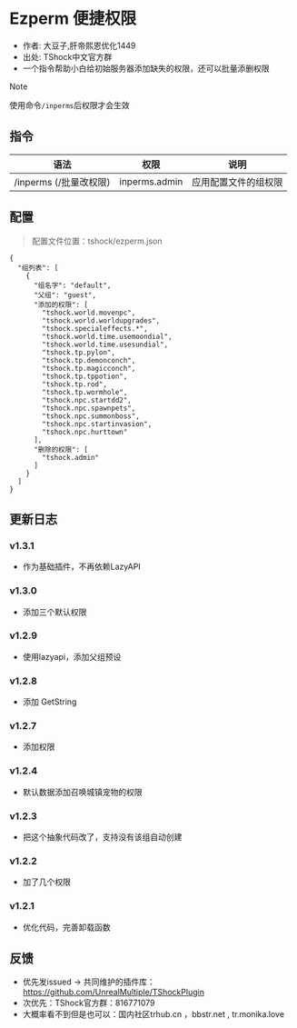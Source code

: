# Ezperm 便捷权限

- 作者: 大豆子,肝帝熙恩优化1449
- 出处: TShock中文官方群
- 一个指令帮助小白给初始服务器添加缺失的权限，还可以批量添删权限

> [!NOTE]
> 使用命令`/inperms`后权限才会生效

## 指令

| 语法                |      权限       |  说明   |
|-------------------|:-------------:|:-----:|
| /inperms (/批量改权限) | inperms.admin | 应用配置文件的组权限 |

## 配置
> 配置文件位置：tshock/ezperm.json
```json5
{
  "组列表": [
    {
      "组名字": "default",
      "父组": "guest",
      "添加的权限": [
        "tshock.world.movenpc",
        "tshock.world.worldupgrades",
        "tshock.specialeffects.*",
        "tshock.world.time.usemoondial",
        "tshock.world.time.usesundial",
        "tshock.tp.pylon",
        "tshock.tp.demonconch",
        "tshock.tp.magicconch",
        "tshock.tp.tppotion",
        "tshock.tp.rod",
        "tshock.tp.wormhole",
        "tshock.npc.startdd2",
        "tshock.npc.spawnpets",
        "tshock.npc.summonboss",
        "tshock.npc.startinvasion",
        "tshock.npc.hurttown"
      ],
      "删除的权限": [
        "tshock.admin"
      ]
    }
  ]
}
```

## 更新日志
### v1.3.1
- 作为基础插件，不再依赖LazyAPI
### v1.3.0
- 添加三个默认权限
### v1.2.9
- 使用lazyapi，添加父组预设
### v1.2.8
- 添加 GetString
### v1.2.7
- 添加权限
### v1.2.4
- 默认数据添加召唤城镇宠物的权限
### v1.2.3
- 把这个抽象代码改了，支持没有该组自动创建
### v1.2.2
- 加了几个权限
### v1.2.1
- 优化代码，完善卸载函数

## 反馈
- 优先发issued -> 共同维护的插件库：https://github.com/UnrealMultiple/TShockPlugin
- 次优先：TShock官方群：816771079
- 大概率看不到但是也可以：国内社区trhub.cn ，bbstr.net , tr.monika.love
